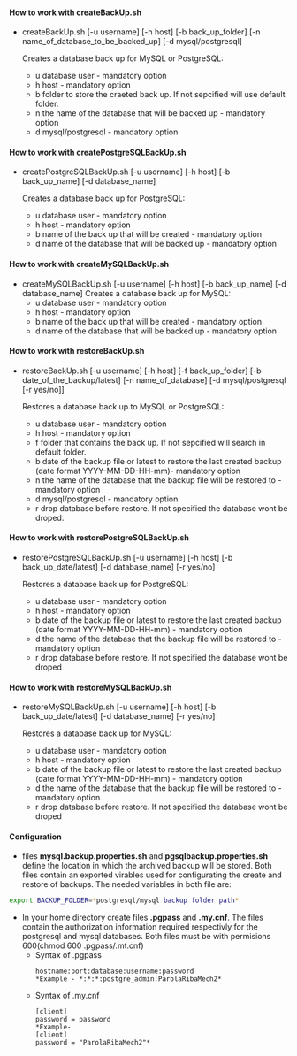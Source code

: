 #### How to work with **createBackUp.sh**
  - createBackUp.sh [-u username] [-h host] [-b back_up_folder] [-n name_of_database_to_be_backed_up] [-d mysql/postgresql]
  
    Creates a database back up for MySQL or PostgreSQL:
    - u  database user - mandatory option
    - h  host - mandatory option
    - b  folder to store the craeted back up. If not sepcified will use default folder.
    - n  the name of the database that will be backed up - mandatory option
    - d  mysql/postgresql - mandatory option

#### How to work with **createPostgreSQLBackUp.sh**
  - createPostgreSQLBackUp.sh [-u username] [-h host] [-b back_up_name] [-d database_name]
  
    Creates a database back up for PostgreSQL:
    - u  database user - mandatory option
    - h  host - mandatory option
    - b  name of the back up that will be created - mandatory option
    - d  name of the database that will be backed up - mandatory option

#### How to work with **createMySQLBackUp.sh**
  - createMySQLBackUp.sh [-u username] [-h host] [-b back_up_name] [-d database_name]
  Creates a database back up for MySQL:
    - u  database user - mandatory option
    - h  host - mandatory option
    - b  name of the back up that will be created - mandatory option
    - d  name of the database that will be backed up - mandatory option

#### How to work with **restoreBackUp.sh**
 - restoreBackUp.sh [-u username] [-h host] [-f back_up_folder] [-b date_of_the_backup/latest] [-n name_of_database] [-d mysql/postgresql [-r yes/no]]
  
    Restores a database back up to MySQL or PostgreSQL:
    - u  database user - mandatory option
    - h  host - mandatory option
    - f  folder that contains the back up. If not sepcified will search in default folder.
    - b  date of the backup file or latest to restore the last created backup (date format YYYY-MM-DD-HH-mm)- mandatory option
    - n  the name of the database that the backup file will be restored to - mandatory option
    - d  mysql/postgresql - mandatory option
    - r  drop database before restore. If not specified the database wont be droped.

#### How to work with **restorePostgreSQLBackUp.sh**
  - restorePostgreSQLBackUp.sh [-u username] [-h host] [-b back_up_date/latest] [-d database_name] [-r yes/no]
  
    Restores a database back up for PostgreSQL:
    - u  database user - mandatory option
    - h  host - mandatory option
    - b  date of the backup file or latest to restore the last created backup (date format YYYY-MM-DD-HH-mm) - mandatory option
    - d  the name of the database that the backup file will be restored to - mandatory option
	- r	drop database before restore. If not specified the database wont be droped

#### How to work with **restoreMySQLBackUp.sh**
  - restoreMySQLBackUp.sh [-u username] [-h host] [-b back_up_date/latest] [-d database_name] [-r yes/no]
  
    Restores a database back up for MySQL:
    - u  database user - mandatory option
    - h  host - mandatory option
    - b  date of the backup file or latest to restore the last created backup (date format YYYY-MM-DD-HH-mm) - mandatory option
    - d  the name of the database that the backup file will be restored to - mandatory option
    - r   drop database before restore. If not specified the database wont be droped

#### Configuration
 - files **mysql.backup.properties.sh** and **pgsqlbackup.properties.sh** define the location in which the archived backup will be stored. Both files  contain an exported virables used for configurating the create and restore of backups. The needed variables in both file are:
 ```bash
export BACKUP_FOLDER=*postgresql/mysql backup folder path*
 ```

 - In your home directory create files **.pgpass** and **.my.cnf**. The files contain the authorization information required respectivly for the postgresql and mysql databases. Both files must be with permisions 600(chmod 600 .pgpass/.mt.cnf)
   - Syntax of .pgpass
     ```
     hostname:port:database:username:password
     *Example - *:*:*:postgre_admin:ParolaRibaMech2*
     ```
   - Syntax of .my.cnf
     ```
     [client] 
     password = password
     *Example-
     [client]
     password = "ParolaRibaMech2"*
     ```
